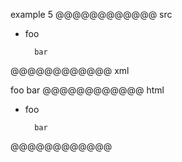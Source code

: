 example 5
@@@@@@@@@@@@ src
- foo

		bar
@@@@@@@@@@@@ xml
<?xml version="1.0" encoding="UTF-8"?>
<!DOCTYPE document SYSTEM "CommonMark.dtd">
<document xmlns="http://commonmark.org/xml/1.0">
  <list type="bullet" tight="false">
    <item>
      <paragraph>
        <text>foo</text>
      </paragraph>
      <code_block>  bar
</code_block>
    </item>
  </list>
</document>
@@@@@@@@@@@@ html
<ul>
<li>
<p>foo</p>
<pre><code>  bar
</code></pre>
</li>
</ul>
@@@@@@@@@@@@
